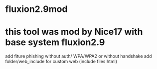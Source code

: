 # fluxion2.9mod

this tool was mod by Nice17 with base system fluxion2.9
==========================

add fiture phishing without auth/ WPA/WPA2 or without handshake
add folder/web_include for custom web (include files html)

